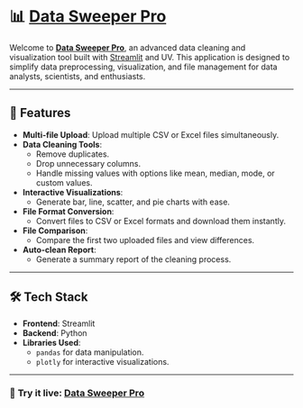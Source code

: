 # 📊 [Data Sweeper Pro](https://unshaider-growth-mindset-challenge-app-7x6j0c.streamlit.app/)  

Welcome to [**Data Sweeper Pro**](https://unshaider-growth-mindset-challenge-app-7x6j0c.streamlit.app/), an advanced data cleaning and visualization tool built with [Streamlit](https://streamlit.io/) and UV. This application is designed to simplify data preprocessing, visualization, and file management for data analysts, scientists, and enthusiasts.  

---

## 🚀 Features  

- **Multi-file Upload**: Upload multiple CSV or Excel files simultaneously.  
- **Data Cleaning Tools**:  
    - Remove duplicates.  
    - Drop unnecessary columns.  
    - Handle missing values with options like mean, median, mode, or custom values.  
- **Interactive Visualizations**:  
    - Generate bar, line, scatter, and pie charts with ease.  
- **File Format Conversion**:  
    - Convert files to CSV or Excel formats and download them instantly.  
- **File Comparison**:  
    - Compare the first two uploaded files and view differences.  
- **Auto-clean Report**:  
    - Generate a summary report of the cleaning process.  

---

## 🛠️ Tech Stack  

- **Frontend**: Streamlit  
- **Backend**: Python  
- **Libraries Used**:  
    - `pandas` for data manipulation.  
    - `plotly` for interactive visualizations.  

---

### 🔗 **Try it live**: [Data Sweeper Pro](https://unshaider-growth-mindset-challenge-app-7x6j0c.streamlit.app/)
